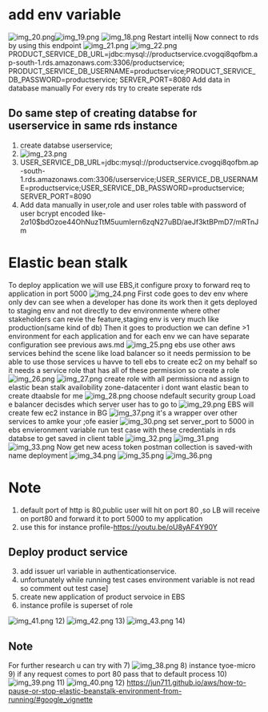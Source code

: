 # add env variable
![img_20.png](img_20.png)![img_19.png](img_19.png)
![img_18.png](img_18.png)
Restart intellij
Now connect to rds by using this endpoint
![img_21.png](img_21.png)
![img_22.png](img_22.png)
PRODUCT_SERVICE_DB_URL=jdbc:mysql://productservice.cvogqi8qofbm.ap-south-1.rds.amazonaws.com:3306/productservice; PRODUCT_SERVICE_DB_USERNAME=productservice;PRODUCT_SERVICE_DB_PASSWORD=productservice; SERVER_PORT=8080
Add data in database manually
For every rds try to create seperate rds 

## Do same step of creating databse for userservice in same rds instance
1) create databse userservice;
2) ![img_23.png](img_23.png)
3) USER_SERVICE_DB_URL=jdbc:mysql://productservice.cvogqi8qofbm.ap-south-1.rds.amazonaws.com:3306/userservice;USER_SERVICE_DB_USERNAME=productservice;USER_SERVICE_DB_PASSWORD=productservice; SERVER_PORT=8090
3) Add data manually in user,role and user roles table with password of user bcrypt encoded like-
$2a$10$bdOzoe44OhNuzTtM5uumIern6zqN27uBD/aeJf3ktBPmD7/mRTnJm

# Elastic bean stalk
To deploy application we will use EBS,it configure proxy to forward req to application in port 5000
![img_24.png](img_24.png)
First code goes to dev env where only dev can see
when a developer has done its work then it gets deployed to staging env and not directly to dev environmente where other stakeholders
can revie the feature,staging env is very much like production(same kind of db)
Then it goes to production
we can define >1 environment for each application and for each env we can have separate configuration
see previous aws.md
![img_25.png](img_25.png)
ebs use other aws services behind the scene like load balancer so it needs permission to be able to use those services
u havve to tell ebs to create ec2 on my behalf so it needs a service role that has all of these permission
so create a role
![img_26.png](img_26.png)
![img_27.png](img_27.png)
create role with all permissiona nd assign to elastic bean stalk
availobility zone-datacenter
i dont want elastic bean to create dtaabsle for me
![img_28.png](img_28.png)
choose ndefault security group
Load e balancer decisdes which server user has to go to
![img_29.png](img_29.png)
EBS will create few ec2 instance in BG
![img_37.png](img_37.png)
it's a wrapper over other services to amke your ;ofe easier
![img_30.png](img_30.png)
set server_port to 5000 in ebs envieronment variable
run test case with these credentials in rds databse to get saved in client table
![img_32.png](img_32.png)
![img_31.png](img_31.png)
![img_33.png](img_33.png)
Now get new acess token
postman collection is saved-with name deployment
![img_34.png](img_34.png)
![img_35.png](img_35.png)
![img_36.png](img_36.png)

# Note

1) default port of http is 80,public user will hit on port 80 ,so LB will receive on port80 and forward it to port 5000 to my application
2) use this for instance profile-https://youtu.be/oU8yAF4Y90Y


## Deploy product service
3) add issuer url variable in authenticationservice.
4) unfortunately while running test cases environment variable is not read so comment out test case]
5) create new application of product servoice in EBS
6) instance profile is superset of role

![img_41.png](img_41.png)
12) ![img_42.png](img_42.png)
13) ![img_43.png](img_43.png)
14) 
## Note
For further research u can try with
7) ![img_38.png](img_38.png)
8) instance tyoe-micro
9) if any request comes to port 80 pass that to default process
10) ![img_39.png](img_39.png)
11) ![img_40.png](img_40.png)
12) https://jun711.github.io/aws/how-to-pause-or-stop-elastic-beanstalk-environment-from-running/#google_vignette